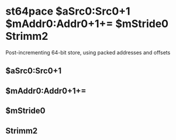 # st64pace $aSrc0:Src0+1 $mAddr0:Addr0+1+= $mStride0 Strimm2

Post-incrementing 64-bit store, using packed addresses and offsets


## $aSrc0:Src0+1

## $mAddr0:Addr0+1+=

## $mStride0

## Strimm2

